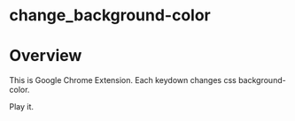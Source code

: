 # change_background-color

# Overview
This is Google Chrome Extension.
Each keydown changes css background-color.

Play it.